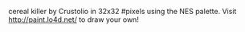 cereal killer by Crustolio in 32x32 #pixels using the NES palette. Visit http://paint.lo4d.net/ to draw your own! 